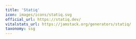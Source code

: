 ```yaml
---
title: 'Statiq'
icon: images/icons/statiq.svg
official_url: https://statiq.dev/
vitalstats_url: https://jamstack.org/generators/statiq/
taxonomy: ssg
---
```

